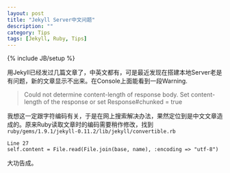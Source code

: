 ```yaml
---
layout: post
title: "Jekyll Server中文问题"
description: ""
category: Tips
tags: [Jekyll, Ruby, Tips]
---
```

{% include JB/setup %}

用Jekyll已经发过几篇文章了，中英文都有，可是最近发现在搭建本地Server老是有问题，新的文章显示不出来。在Console上面能看到一段Warning.

>Could not determine content-length of response body. Set content-length of the response or set Response#chunked = true

我想这一定跟字符编码有关，于是在网上搜索解决办法，果然定位到是中文文章造成的。原来Ruby读取文章时的编码需要稍作修改，找到`ruby/gems/1.9.1/jekyll-0.11.2/lib/jekyll/convertible.rb`

	Line 27
	self.content = File.read(File.join(base, name), :encoding => "utf-8")

大功告成。